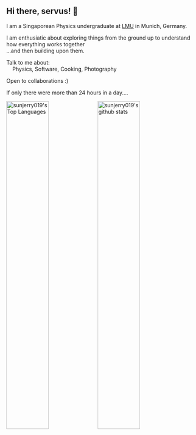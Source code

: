 ## Hi there, servus! 👋

I am a Singaporean Physics undergraduate at [LMU](https://www.en.uni-muenchen.de/) in Munich, Germany.

I am enthusiatic about exploring things from the ground up to understand how everything works together  
...and then building upon them.

Talk to me about:  
&nbsp;&nbsp;&nbsp;&nbsp;Physics, Software, Cooking, Photography

Open to collaborations :)

If only there were more than 24 hours in a day....

<!--
**sunjerry019/sunjerry019** is a ✨ _special_ ✨ repository because its `README.md` (this file) appears on your GitHub profile.

# Hi there 👋

Here are some ideas to get you started:

- 🔭 I’m currently working on ...
- 🌱 I’m currently learning ...
- 👯 I’m looking to collaborate on ...
- 🤔 I’m looking for help with ...
- 💬 Ask me about ...
- 📫 How to reach me: ...
- 😄 Pronouns: ...
- ⚡ Fun fact: ...
-->

<img width="47%" align="left" alt="sunjerry019's Top Languages" src="https://github-readme-stats.vercel.app/api/top-langs/?username=sunjerry019&layout=compact">
<img width="47%" align="left" alt="sunjerry019's github stats" src="https://github-readme-stats.vercel.app/api?username=sunjerry019&show_icons=true&count_private=true&hide=stars">
